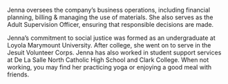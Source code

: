 Jenna oversees the company’s business operations, including financial planning, billing & managing the use of materials. She also serves as the Adult Supervision Officer, ensuring that responsible decisions are made.

Jenna’s commitment to social justice was formed as an undergraduate at Loyola Marymount University. After college, she went on to serve in the Jesuit Volunteer Corps. Jenna has also worked in student support services at De La Salle North Catholic High School and Clark College. When not working, you may find her practicing yoga or enjoying a good meal with friends.